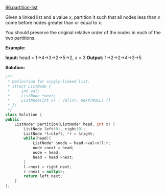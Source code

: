 [86.partition-list](https://leetcode.com/problems/partition-list/)  

Given a linked list and a value _x_, partition it such that all nodes less than _x_ come before nodes greater than or equal to _x_.

You should preserve the original relative order of the nodes in each of the two partitions.

**Example:**

**Input:** head = 1->4->3->2->5->2, _x_ = 3
**Output:** 1->2->2->4->3->5  



**Solution:**  

```cpp
/**
 * Definition for singly-linked list.
 * struct ListNode {
 *     int val;
 *     ListNode *next;
 *     ListNode(int x) : val(x), next(NULL) {}
 * };
 */
class Solution {
public:
    ListNode* partition(ListNode* head, int x) {
        ListNode left(0), right(0);
        ListNode *l=&left, *r = &right;
        while(head){
            ListNode* &node = head->val<x?l:r;
            node->next = head;
            node = head;
            head = head->next;
        }
        l->next = right.next;
        r->next = nullptr;
        return left.next;
    }
};
```
      